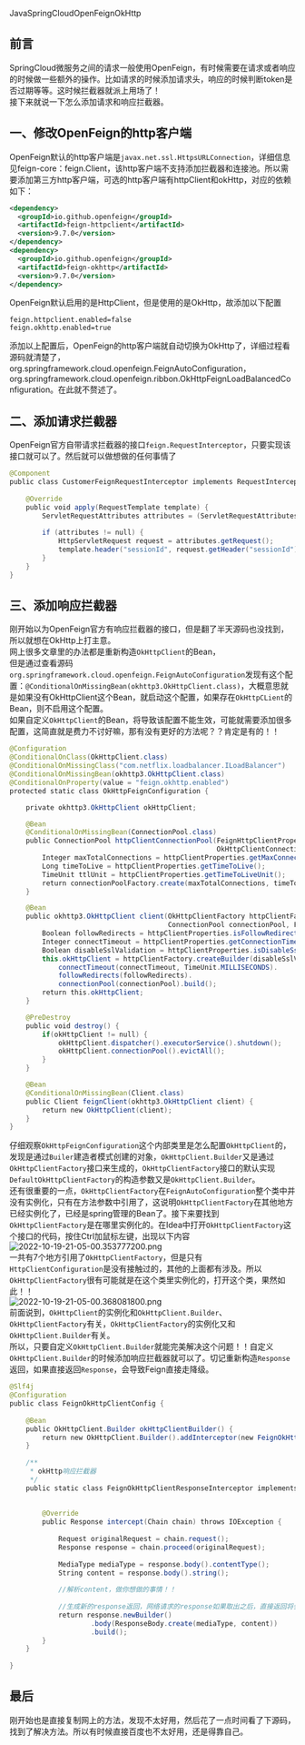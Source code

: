 JavaSpringCloudOpenFeignOkHttp
<a name="sxWe7"></a>
## 前言
SpringCloud微服务之间的请求一般使用OpenFeign，有时候需要在请求或者响应的时候做一些额外的操作。比如请求的时候添加请求头，响应的时候判断token是否过期等等。这时候拦截器就派上用场了！<br />接下来就说一下怎么添加请求和响应拦截器。
<a name="jQmew"></a>
## 一、修改OpenFeign的http客户端
OpenFeign默认的http客户端是`javax.net.ssl.HttpsURLConnection`，详细信息见feign-core：feign.Client，该http客户端不支持添加拦截器和连接池。所以需要添加第三方http客户端，可选的http客户端有httpClient和okHttp，对应的依赖如下：
```xml
<dependency>
  <groupId>io.github.openfeign</groupId>
  <artifactId>feign-httpclient</artifactId>
  <version>9.7.0</version>
</dependency>
<dependency>
  <groupId>io.github.openfeign</groupId>
  <artifactId>feign-okhttp</artifactId>
  <version>9.7.0</version>
</dependency>
```
OpenFeign默认启用的是HttpClient，但是使用的是OkHttp，故添加以下配置
```
feign.httpclient.enabled=false
feign.okhttp.enabled=true
```
添加以上配置后，OpenFeign的http客户端就自动切换为OkHttp了，详细过程看源码就清楚了，org.springframework.cloud.openfeign.FeignAutoConfiguration，org.springframework.cloud.openfeign.ribbon.OkHttpFeignLoadBalancedConfiguration。在此就不赘述了。
<a name="p4PX4"></a>
## 二、添加请求拦截器
OpenFeign官方自带请求拦截器的接口`feign.RequestInterceptor`，只要实现该接口就可以了。然后就可以做想做的任何事情了
```java
@Component
public class CustomerFeignRequestInterceptor implements RequestInterceptor {
 
    @Override
    public void apply(RequestTemplate template) {
        ServletRequestAttributes attributes = (ServletRequestAttributes) RequestContextHolder.getRequestAttributes();
 
        if (attributes != null) {
            HttpServletRequest request = attributes.getRequest();
            template.header("sessionId", request.getHeader("sessionId"));
        }
    }
}
```
<a name="DzRgN"></a>
## 三、添加响应拦截器
刚开始以为OpenFeign官方有响应拦截器的接口，但是翻了半天源码也没找到，所以就想在OkHttp上打主意。<br />网上很多文章里的办法都是重新构造`OkHttpClient`的Bean，<br />但是通过查看源码`org.springframework.cloud.openfeign.FeignAutoConfiguration`发现有这个配置：`@ConditionalOnMissingBean(okhttp3.OkHttpClient.class)`，大概意思就是如果没有OkHttpClient这个Bean，就启动这个配置，如果存在`OkHttpCLient`的Bean，则不启用这个配置。<br />如果自定义`OkHttpClient`的Bean，将导致该配置不能生效，可能就需要添加很多配置，这简直就是费力不讨好嘛，那有没有更好的方法呢？？肯定是有的！！
```java
@Configuration
@ConditionalOnClass(OkHttpClient.class)
@ConditionalOnMissingClass("com.netflix.loadbalancer.ILoadBalancer")
@ConditionalOnMissingBean(okhttp3.OkHttpClient.class)
@ConditionalOnProperty(value = "feign.okhttp.enabled")
protected static class OkHttpFeignConfiguration {

    private okhttp3.OkHttpClient okHttpClient;

    @Bean
    @ConditionalOnMissingBean(ConnectionPool.class)
    public ConnectionPool httpClientConnectionPool(FeignHttpClientProperties httpClientProperties,
                                                   OkHttpClientConnectionPoolFactory connectionPoolFactory) {
        Integer maxTotalConnections = httpClientProperties.getMaxConnections();
        Long timeToLive = httpClientProperties.getTimeToLive();
        TimeUnit ttlUnit = httpClientProperties.getTimeToLiveUnit();
        return connectionPoolFactory.create(maxTotalConnections, timeToLive, ttlUnit);
    }

    @Bean
    public okhttp3.OkHttpClient client(OkHttpClientFactory httpClientFactory,
                                       ConnectionPool connectionPool, FeignHttpClientProperties httpClientProperties) {
        Boolean followRedirects = httpClientProperties.isFollowRedirects();
        Integer connectTimeout = httpClientProperties.getConnectionTimeout();
        Boolean disableSslValidation = httpClientProperties.isDisableSslValidation();
        this.okHttpClient = httpClientFactory.createBuilder(disableSslValidation).
            connectTimeout(connectTimeout, TimeUnit.MILLISECONDS).
            followRedirects(followRedirects).
            connectionPool(connectionPool).build();
        return this.okHttpClient;
    }

    @PreDestroy
    public void destroy() {
        if(okHttpClient != null) {
            okHttpClient.dispatcher().executorService().shutdown();
            okHttpClient.connectionPool().evictAll();
        }
    }

    @Bean
    @ConditionalOnMissingBean(Client.class)
    public Client feignClient(okhttp3.OkHttpClient client) {
        return new OkHttpClient(client);
    }
}
```
仔细观察`OkHttpFeignConfiguration`这个内部类里是怎么配置`OkHttpClient`的，发现是通过`Builer`建造者模式创建的对象，`OkHttpClient.Builder`又是通过`OkHttpClientFactory`接口来生成的，`OkHttpClientFactory`接口的默认实现`DefaultOkHttpClientFactory`的构造参数又是`OkHttpClient.Builder`。<br />还有很重要的一点，`OkHttpClientFactory`在`FeignAutoConfiguration`整个类中并没有实例化，只有在方法参数中引用了，这说明`OkHttpClientFactory`在其他地方已经实例化了，已经是spring管理的Bean了。接下来要找到`OkHttpClientFactory`是在哪里实例化的。在Idea中打开`OkHttpClientFactory`这个接口的代码，按住Ctrl加鼠标左键，出现以下内容<br />![2022-10-19-21-05-00.353777200.png](https://cdn.nlark.com/yuque/0/2022/png/396745/1666184861206-30ec2bf9-eda3-4fa4-88c2-919e836b7532.png#clientId=u1daaff91-8c0d-4&from=ui&id=u25c43bfe&originHeight=264&originWidth=1069&originalType=binary&ratio=1&rotation=0&showTitle=false&size=848357&status=done&style=none&taskId=u29129e66-2dc1-4435-a47a-ebaf532f74e&title=)<br />一共有7个地方引用了`OkHttpClientFactory`，但是只有`HttpClientConfiguration`是没有接触过的，其他的上面都有涉及。所以`OkHttpClientFactory`很有可能就是在这个类里实例化的，打开这个类，果然如此！！<br />![2022-10-19-21-05-00.368081800.png](https://cdn.nlark.com/yuque/0/2022/png/396745/1666184861479-5d015202-00b0-4732-ad9a-6ed525a172f9.png#clientId=u1daaff91-8c0d-4&from=ui&id=j4ATg&originHeight=626&originWidth=1080&originalType=binary&ratio=1&rotation=0&showTitle=false&size=2032219&status=done&style=none&taskId=u91e26610-80b5-4d1b-93cb-1265f5ce181&title=)<br />前面说到，`OkHttpClient`的实例化和`OkHttpClient.Builder`、`OkHttpClientFactory`有关，`OkHttpClientFactory`的实例化又和`OkHttpClient.Builder`有关。<br />所以，只要自定义`OkHttpClient.Builder`就能完美解决这个问题！！自定义`OkHttpClient.Builder`的时候添加响应拦截器就可以了。切记重新构造`Response`返回，如果直接返回`Response`，会导致Feign直接走降级。
```java
@Slf4j
@Configuration
public class FeignOkHttpClientConfig {
 
    @Bean
    public OkHttpClient.Builder okHttpClientBuilder() {
        return new OkHttpClient.Builder().addInterceptor(new FeignOkHttpClientResponseInterceptor());
    }
 
    /**
     * okHttp响应拦截器
     */
    public static class FeignOkHttpClientResponseInterceptor implements Interceptor{
 
 
        @Override
        public Response intercept(Chain chain) throws IOException {
 
            Request originalRequest = chain.request();
            Response response = chain.proceed(originalRequest);
          
            MediaType mediaType = response.body().contentType();
            String content = response.body().string();
            
            //解析content，做你想做的事情！！
 
            //生成新的response返回，网络请求的response如果取出之后，直接返回将会抛出异常
            return response.newBuilder()
                    .body(ResponseBody.create(mediaType, content))
                    .build();
        }
    }
 
}
```
<a name="XITMc"></a>
## 最后
刚开始也是直接复制网上的方法，发现不太好用，然后花了一点时间看了下源码，找到了解决方法。所以有时候直接百度也不太好用，还是得靠自己。
